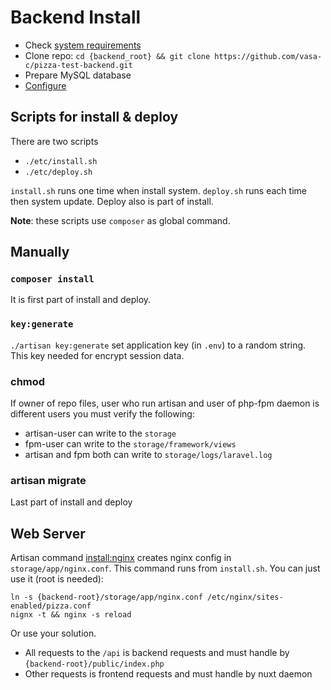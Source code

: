 # Backend Install

* Check [system requirements](../requirements.md)
* Clone repo: `cd {backend_root} && git clone https://github.com/vasa-c/pizza-test-backend.git`
* Prepare MySQL database
* [Configure](config.md)

## Scripts for install & deploy

There are two scripts

* `./etc/install.sh`
* `./etc/deploy.sh`

`install.sh` runs one time when install system.
`deploy.sh` runs each time then system update.
Deploy also is part of install.

**Note**: these scripts use `composer` as global command.

## Manually 

### `composer install`

It is first part of install and deploy.

### `key:generate`

`./artisan key:generate` set application key (in `.env`) to a random string.
This key needed for encrypt session data.

### chmod

If owner of repo files, user who run artisan and user of php-fpm daemon is different users you must verify the following: 

* artisan-user can write to the `storage`
* fpm-user can write to the `storage/framework/views`
* artisan and fpm both can write to `storage/logs/laravel.log`

### artisan migrate

Last part of install and deploy

## Web Server

Artisan command [install:nginx](artisan/install_nginx.md) creates nginx config in `storage/app/nginx.conf`.
This command runs from `install.sh`.
You can just use it (root is needed):

```
ln -s {backend-root}/storage/app/nginx.conf /etc/nginx/sites-enabled/pizza.conf
nignx -t && nginx -s reload
```

Or use your solution.

* All requests to the `/api` is backend requests and must handle by `{backend-root}/public/index.php`
* Other requests is frontend requests and must handle by nuxt daemon
